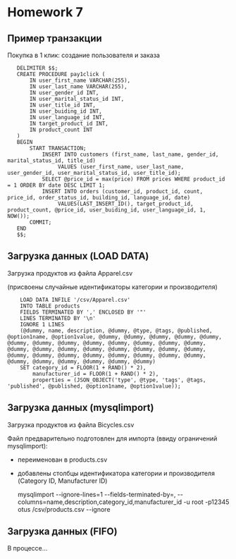 # Homework 7

## Пример транзакции

   Покупка в 1 клик: создание пользователя и заказа
   
       DELIMITER $$;
       CREATE PROCEDURE pay1click (
           IN user_first_name VARCHAR(255),
           IN user_last_name VARCHAR(255),
           IN user_gender_id INT,
           IN user_marital_status_id INT,
           IN user_title_id INT,
           IN user_buiding_id INT,
           IN user_language_id INT,
           IN target_product_id INT,
           IN product_count INT
       )
       BEGIN
           START TRANSACTION;
               INSERT INTO customers (first_name, last_name, gender_id, marital_status_id, title_id) 
                    VALUES (user_first_name, user_last_name, user_gender_id, user_marital_status_id, user_title_id);
               SELECT @price_id = max(price) FROM prices WHERE product_id = 1 ORDER BY date DESC LIMIT 1;
               INSERT INTO orders (customer_id, product_id, count, price_id, order_status_id, building_id, language_id, date) 
                    VALUES(LAST_INSERT_ID(), target_product_id, product_count, @price_id, user_buiding_id, user_language_id, 1, NOW());
           COMMIT;
       END
       $$;
       
## Загрузка данных (LOAD DATA)

   Загрузка продуктов из файла Apparel.csv
   
   (присвоены случайные идентификаторы категории и производителя)
   
        LOAD DATA INFILE '/csv/Apparel.csv' 
        INTO TABLE products
        FIELDS TERMINATED BY ',' ENCLOSED BY '"'
        LINES TERMINATED BY '\n'
        IGNORE 1 LINES
        (@dummy, name, description, @dummy, @type, @tags, @published, @option1name, @option1value, @dummy, @dummy, @dummy, @dummy, @dummy, @dummy, @dummy, @dummy, @dummy, @dummy, @dummy, @dummy, @dummy, @dummy, @dummy, @dummy, @dummy, @dummy, @dummy, @dummy, @dummy, @dummy, @dummy, @dummy, @dummy, @dummy, @dummy, @dummy, @dummy, @dummy, @dummy, @dummy, @dummy, @dummy, @dummy)
        SET category_id = FLOOR(1 + RAND() * 2),
            manufacturer_id = FLOOR(1 + RAND() * 2),
            properties = (JSON_OBJECT('type', @type, 'tags', @tags, 'published', @published, @option1name, @option1value));
            
   
## Загрузка данных (mysqlimport)

   Загрузка продуктов из файла Bicycles.csv
   
   Файл предварительно подготовлен для импорта (ввиду ограничений mysqlimport):
       
   - переименован в products.csv
   - добавлены столбцы идентификатора категории и производителя (Category ID, Manufacturer ID)
   
   
       mysqlimport --ignore-lines=1 --fields-terminated-by=, --columns=name,description,category_id,manufacturer_id -u root -p12345 otus /csv/products.csv --ignore

## Загрузка данных (FIFO)

   В процессе...